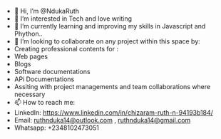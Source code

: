 - 👋 Hi, I’m @NdukaRuth
- 👀 I’m interested in Tech and love writing
- 🌱 I’m currently learning and improving my skills in Javascript and Phython..
- 💞️ I’m looking to collaborate on any project within this space by:
- Creating professional contents for :
- Web pages
- Blogs
- Software documentations
- APi Documentations 
- Assiting with project managements and team collaborations where necessary
- 📫 How to reach me:
- LinkedIn: https://www.linkedin.com/in/chizaram-ruth-n-94193b184/
- Email:  ruthnduka14@outlook.com , ruthnduka14@gmail.com
- Whatsapp: +2348102473051

<!---
NdukaRuth/NdukaRuth is a ✨ special ✨ repository because its `README.md` (this file) appears on your GitHub profile.
You can click the Preview link to take a look at your changes.
--->
